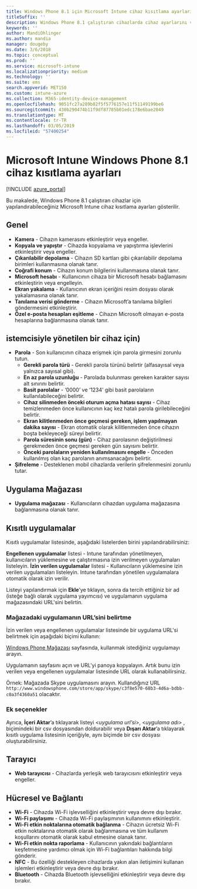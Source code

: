 ```yaml
---
title: Windows Phone 8.1 için Microsoft Intune cihaz kısıtlama ayarları
titleSuffix: ''
description: Windows Phone 8.1 çalıştıran cihazlarda cihaz ayarlarını ve işlevselliğini denetlemek için kullanabileceğiniz Intune ayarlarını öğrenin.
keywords: ''
author: MandiOhlinger
ms.author: mandia
manager: dougeby
ms.date: 3/6/2018
ms.topic: conceptual
ms.prod: ''
ms.service: microsoft-intune
ms.localizationpriority: medium
ms.technology: ''
ms.suite: ems
search.appverid: MET150
ms.custom: intune-azure
ms.collection: M365-identity-device-management
ms.openlocfilehash: 9051fc27a289b82f5f5776157e11f51149199be6
ms.sourcegitcommit: 430b290474b11f9df87785b01edc178e6bae2049
ms.translationtype: MT
ms.contentlocale: tr-TR
ms.lasthandoff: 03/05/2019
ms.locfileid: "57400254"
---
```

# <a name="microsoft-intune-windows-phone-81-device-restriction-settings"></a>Microsoft Intune Windows Phone 8.1 cihaz kısıtlama ayarları

[!INCLUDE [azure_portal](./includes/azure_portal.md)]

Bu makalede, Windows Phone 8.1 çalıştıran cihazlar için yapılandırabileceğiniz Microsoft Intune cihaz kısıtlama ayarları gösterilir.


## <a name="general"></a>Genel

-   **Kamera** - Cihazın kamerasını etkinleştirir veya engeller.
-   **Kopyala ve yapıştır** - Cihazda kopyalama ve yapıştırma işlevlerini etkinleştirir veya engeller.
-   **Çıkarılabilir depolama** - Cihazın SD kartları gibi çıkarılabilir depolama birimleri kullanmasına olanak tanır.
-   **Coğrafi konum** - Cihazın konum bilgilerini kullanmasına olanak tanır.
-   **Microsoft hesabı** - Kullanıcının cihaza bir Microsoft hesabı bağlamasını etkinleştirin veya engelleyin.
-   **Ekran yakalama** - Kullanıcının ekran içeriğini resim dosyası olarak yakalamasına olanak tanır.
-   **Tanılama verisi gönderme** - Cihazın Microsoft’a tanılama bilgileri göndermesini etkinleştirir.
-   **Özel e-posta hesapları eşitleme** - Cihazın Microsoft olmayan e-posta hesaplarına bağlanmasına olanak tanır.

## <a name="password"></a>istemcisiyle yönetilen bir cihaz için)

-   **Parola** - Son kullanıcının cihaza erişmek için parola girmesini zorunlu tutun.
    -   **Gerekli parola türü** - Gerekli parola türünü belirtir (alfasayısal veya yalnızca sayısal gibi).
    -   **En az parola uzunluğu** - Parolada bulunması gereken karakter sayısı alt sınırını belirtir.
    -   **Basit parolalar** - ‘0000’ ve ‘1234’ gibi basit parolaların kullanılabileceğini belirtir.
    -   **Cihaz silinmeden önceki oturum açma hatası sayısı** - Cihaz temizlenmeden önce kullanıcının kaç kez hatalı parola girilebileceğini belirtir.
    -   **Ekran kilitlenmeden önce geçmesi gereken, işlem yapılmayan dakika sayısı** - Ekran otomatik olarak kilitlenmeden önce cihazın boşta bekleyeceği süreyi belirtir.
    -   **Parola süresinin sonu (gün)** - Cihaz parolasının değiştirilmesi gerekmeden önce geçmesi gereken gün sayısını belirtir.
    -   **Önceki parolaların yeniden kullanılmasını engelle** - Önceden kullanılmış olan kaç parolanın anımsanacağını belirtir.
-   **Şifreleme** - Desteklenen mobil cihazlarda verilerin şifrelenmesini zorunlu tutar.

## <a name="app-store"></a>Uygulama Mağazası

-   **Uygulama mağazası** - Kullanıcıların cihazdan uygulama mağazasına bağlanmasına olanak tanır.

## <a name="restricted-apps"></a>Kısıtlı uygulamalar

Kısıtlı uygulamalar listesinde, aşağıdaki listelerden birini yapılandırabilirsiniz:

**Engellenen uygulamalar** listesi - Intune tarafından yönetilmeyen, kullanıcıların yüklemesine ve çalıştırmasına izin verilmeyen uygulamaları listeleyin.
**İzin verilen uygulamalar** listesi - Kullanıcıların yüklemesine izin verilen uygulamaları listeleyin. Intune tarafından yönetilen uygulamalara otomatik olarak izin verilir.

Listeyi yapılandırmak için **Ekle**’ye tıklayın, sonra da tercih ettiğiniz bir ad (isteğe bağlı olarak uygulama yayımcısı) ve uygulamanın uygulama mağazasındaki URL'sini belirtin.

### <a name="how-to-specify-the-url-to-an-app-in-the-store"></a>Mağazadaki uygulamanın URL’sini belirtme

İzin verilen veya engellenen uygulamalar listesinde bir uygulama URL'si belirtmek için aşağıdaki biçimi kullanın:

[Windows Phone Mağazası](https://www.microsoft.com/store/apps/windows-phone) sayfasında, kullanmak istediğiniz uygulamayı arayın.

Uygulamanın sayfasını açın ve URL'yi panoya kopyalayın. Artık bunu izin verilen veya engellenen uygulamalar listesinde URL olarak kullanabilirsiniz.

Örnek: Mağazada Skype uygulamasını arayın. Kullandığınız URL `http://www.windowsphone.com/store/app/skype/c3f8e570-68b3-4d6a-bdbb-c0a3f4360a51` olacaktır.



### <a name="additional-options"></a>Ek seçenekler

Ayrıca, **İçeri Aktar**’a tıklayarak listeyi <*uygulama url’si*>, <*uygulama adı*> , <app publisher> biçimindeki bir csv dosyasından doldurabilir veya **Dışarı Aktar**’a tıklayarak kısıtlı uygulama listesinin içeriğiyle, aynı biçimde bir csv dosyası oluşturabilirsiniz.


## <a name="browser"></a>Tarayıcı

-   **Web tarayıcısı** - Cihazlarda yerleşik web tarayıcısını etkinleştirir veya engeller.

## <a name="cellular-and-connectivity"></a>Hücresel ve Bağlantı

-   **Wi-Fi** - Cihazda Wi-Fi işlevselliğini etkinleştirir veya devre dışı bırakır.
-   **Wi-Fi paylaşımı** - Cihazda Wi-Fi paylaşımının kullanımını etkinleştirir.
-   **Wi-Fi etkin noktalarına otomatik bağlanma** - Cihazın ücretsiz Wi-Fi etkin noktalarına otomatik olarak bağlanmasına ve tüm kullanım koşullarını otomatik olarak kabul etmesine olanak tanır.
-   **Wi-Fi etkin nokta raporlama** - Kullanıcının yakındaki bağlantıların keşfetmesine yardımcı olmak için Wi-Fi bağlantıları hakkında bilgi gönderir.
-   **NFC** - Bu özelliği destekleyen cihazlarda yakın alan iletişimini kullanan işlemleri etkinleştirir veya devre dışı bırakır.
-   **Bluetooth** - Cihazda Bluetooth işlevselliğini etkinleştirir veya devre dışı bırakır.
